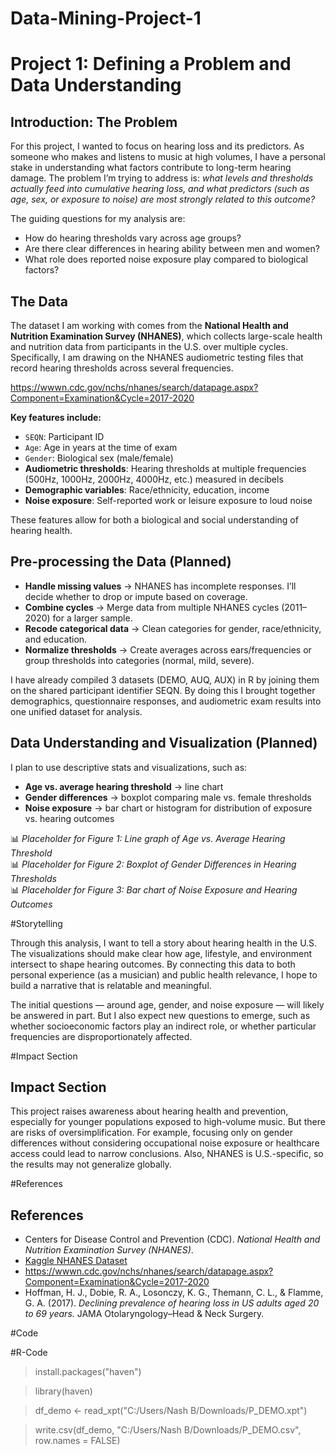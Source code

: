 # Data-Mining-Project-1

# Project 1: Defining a Problem and Data Understanding  

## Introduction: The Problem  
For this project, I wanted to focus on hearing loss and its predictors. As someone who makes and listens to music at high volumes, I have a personal stake in understanding what factors contribute to long-term hearing damage. The problem I’m trying to address is: *what levels and thresholds actually feed into cumulative hearing loss, and what predictors (such as age, sex, or exposure to noise) are most strongly related to this outcome?*  

The guiding questions for my analysis are:  
- How do hearing thresholds vary across age groups?  
- Are there clear differences in hearing ability between men and women?  
- What role does reported noise exposure play compared to biological factors?  

## The Data  
The dataset I am working with comes from the **National Health and Nutrition Examination Survey (NHANES)**, which collects large-scale health and nutrition data from participants in the U.S. over multiple cycles. Specifically, I am drawing on the NHANES audiometric testing files that record hearing thresholds across several frequencies.

https://wwwn.cdc.gov/nchs/nhanes/search/datapage.aspx?Component=Examination&Cycle=2017-2020

**Key features include:**  
- `SEQN`: Participant ID  
- `Age`: Age in years at the time of exam  
- `Gender`: Biological sex (male/female)  
- **Audiometric thresholds**: Hearing thresholds at multiple frequencies (500Hz, 1000Hz, 2000Hz, 4000Hz, etc.) measured in decibels  
- **Demographic variables**: Race/ethnicity, education, income  
- **Noise exposure**: Self-reported work or leisure exposure to loud noise  

These features allow for both a biological and social understanding of hearing health.  

## Pre-processing the Data (Planned)  
- **Handle missing values** → NHANES has incomplete responses. I’ll decide whether to drop or impute based on coverage.  
- **Combine cycles** → Merge data from multiple NHANES cycles (2011–2020) for a larger sample.  
- **Recode categorical data** → Clean categories for gender, race/ethnicity, and education.  
- **Normalize thresholds** → Create averages across ears/frequencies or group thresholds into categories (normal, mild, severe).

I have already compiled 3 datasets (DEMO, AUQ, AUX) in R by joining them on the shared participant identifier SEQN. By doing this I brought together demographics, questionnaire responses, and audiometric exam results into one unified dataset for analysis.

## Data Understanding and Visualization (Planned)  
I plan to use descriptive stats and visualizations, such as:  
- **Age vs. average hearing threshold** → line chart  
- **Gender differences** → boxplot comparing male vs. female thresholds  
- **Noise exposure** → bar chart or histogram for distribution of exposure vs. hearing outcomes

📊 *Placeholder for Figure 1: Line graph of Age vs. Average Hearing Threshold*  
📊 *Placeholder for Figure 2: Boxplot of Gender Differences in Hearing Thresholds*  
📊 *Placeholder for Figure 3: Bar chart of Noise Exposure and Hearing Outcomes*  

#Storytelling

Through this analysis, I want to tell a story about hearing health in the U.S. The visualizations should make clear how age, lifestyle, and environment intersect to shape hearing outcomes. By connecting this data to both personal experience (as a musician) and public health relevance, I hope to build a narrative that is relatable and meaningful.  

The initial questions — around age, gender, and noise exposure — will likely be answered in part. But I also expect new questions to emerge, such as whether socioeconomic factors play an indirect role, or whether particular frequencies are disproportionately affected.  

#Impact Section

## Impact Section  
This project raises awareness about hearing health and prevention, especially for younger populations exposed to high-volume music. But there are risks of oversimplification. For example, focusing only on gender differences without considering occupational noise exposure or healthcare access could lead to narrow conclusions. Also, NHANES is U.S.-specific, so the results may not generalize globally.  

#References

## References  
- Centers for Disease Control and Prevention (CDC). *National Health and Nutrition Examination Survey (NHANES)*.  
- [Kaggle NHANES Dataset](https://www.kaggle.com/datasets/cdc/national-health-and-nutrition-examination-survey)
- https://wwwn.cdc.gov/nchs/nhanes/search/datapage.aspx?Component=Examination&Cycle=2017-2020
- Hoffman, H. J., Dobie, R. A., Losonczy, K. G., Themann, C. L., & Flamme, G. A. (2017). *Declining prevalence of hearing loss in US adults aged 20 to 69 years.* JAMA Otolaryngology–Head & Neck Surgery.  

#Code

#R-Code
> install.packages("haven")

> library(haven)

> df_demo <- read_xpt("C:/Users/Nash B/Downloads/P_DEMO.xpt")

> write.csv(df_demo, "C:/Users/Nash B/Downloads/P_DEMO.csv", row.names = FALSE)
